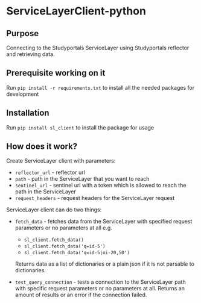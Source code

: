 # ServiceLayerClient-python
## Purpose
Connecting to the Studyportals ServiceLayer using Studyportals reflector and retrieving data.

## Prerequisite working on it 
Run `pip install -r requirements.txt` to install all the needed packages for development
## Installation
Run `pip install sl_client` to install the package for usage
## How does it work?
Create ServiceLayer client with parameters:
* `reflector_url` - reflector url
* `path` - path in the ServiceLayer that you want to reach
* `sentinel_url` - sentinel url with a token which is allowed to reach the path in the ServiceLayer
* `request_headers` - request headers for the ServiceLayer request

ServiceLayer client can do two things:    
* `fetch_data` - fetches data from the ServiceLayer with specified request parameters or no parameters at all e.g.
    * `sl_client.fetch_data()`
    * `sl_client.fetch_data('q=id-5')`
    * `sl_client.fetch_data('q=id-5|oi-20,50')`
    
    Returns data as a list of dictionaries or a plain json if it is not parsable to dictionaries.
* `test_query_connection` - tests a connection to the ServiceLayer path with specific request parameters or no parameters at all.
Returns an amount of results or an error if the connection failed.